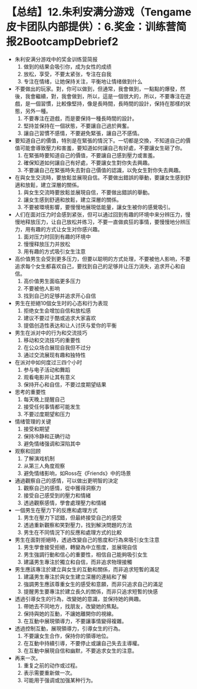 # 【总结】12.朱利安满分游戏（Tengame皮卡团队内部提供）：6.奖金：训练营简报2BootcampDebrief2

-   朱利安满分游戏中的奖金训练营简报
    1.  做到的结果会吸引你，成为女性的成绩
    2.  放松，享受，不要太紧张，专注在自我
    3.  专注在情绪，让她保持关注，平衡地让情绪做到什么
-   不要做出的玩家。對，你可以做到，但通常，我會做到，一點點的爆發，然後，我會繼續，對，我會做到，所以，這是一個很大的，所以，不要專注在遊戲，是一個習慣，比較像堅持，像是長時間，長時間的設計，保持在那樣的狀態，另外一種。
    1.  不要專注在遊戲，而是要保持一種長時間的設計。
    2.  堅持並保持在一個狀態，不要讓自己過於興奮。
    3.  讓自己習慣不感情，不要避免緊張，讓自己不感情。
-   要知道自己的價值，特別是在緊張的情況下。一切都是交換，不知道自己的價值可能會導致壓力和害羞，要知道如何讓自己有好處，不要讓女生砸了你。
    1.  在緊張時要知道自己的價值，不要讓自己感到壓力或害羞。
    2.  確保知道如何讓自己有好處，不要讓女生對你失去興趣。
    3.  不要讓自己在緊張時失去對自己價值的認識，以免女生對你失去興趣。
-   在與女生交流時，要放鬆並展現自信。不要做出錯誤的舉動，要讓女生感到舒適和放鬆，建立深層的關係。
    1.  與女生交流時要放鬆並展現自信，不要做出錯誤的舉動。
    2.  讓女生感到舒適和放鬆，建立深層的關係。
    3.  不要被環境影響，要慢慢地展現低能量，讓女生被你的感覺吸引。
-   人们在面对压力时会感到紧张，但可以通过回到有趣的环境中来分辨压力，慢慢地释放压力，让自己放松并练习，不要一直做疯狂的事情，要慢慢地分辨压力，用有趣的方式让女生对你感兴趣。
    1.  面对压力时回到有趣的环境中
    2.  慢慢释放压力并放松
    3.  用有趣的方式吸引女生注意
-   高价值男生会受到更多压力，但要以聪明的方式处理，不要被他人影响，不要追求每个女生都喜欢自己，要找到自己的足够并让压力消失，追求开心和自信。
    1.  高价值男生面临更多压力
    2.  不要被他人影响
    3.  找到自己的足够并追求开心自信
-   男生在拒絕10個女生时的心态和行为表现
    1.  拒绝女生会增加自信和放松感
    2.  建议不要过于酷或追求大家喜欢
    3.  提倡创造性表达和让人讨厌与爱你的平衡
-   男生在派对中的行为和交流技巧
    1.  移动和交流技巧的重要性
    2.  在公众场合展现自我但不过分
    3.  通过交流展现有趣和独特性
-   在派对中如何度过三四个小时
    1.  参与电子活动和舞蹈
    2.  观看电影并让其有意义
    3.  保持开心和自信，不要过度期望结果
-   思考的重要性
    1.  每天晚上提醒自己
    2.  接受任何事情都可能发生
    3.  不要过度期望和压力
-   情绪管理的关键
    1.  接受和期望
    2.  保持冷静和正确行动
    3.  避免情绪强调和深陷其中
-   观察和回顾
    1.  了解演戏机制
    2.  从第三人角度观察
    3.  避免情绪影响，如Ross在《Friends》中的场景
-   通過觀察自己的感情，可以做出更明智的決定
    1.  觀察自己的感情，從中獲得洞察力
    2.  接受自己感受到的壓力和情緒
    3.  透過觀察感情，學會處理壓力和情緒
-   一個男生在壓力下的反應和處理方式
    1.  男生在壓力下認錯，但最終接受自己的感受
    2.  透過重新觀察和笑對壓力，找到解決問題的方法
    3.  男生在不同情況下的反應和處理方式的比較
-   男生在面對拒絕時，透過改變自己的態度和行為來吸引女生注意
    1.  男生學會接受拒絕，轉變為中立態度，並展現自信
    2.  男生強調行動和信心的重要性，相信自己能夠吸引女生
    3.  建議男生專注於獨立和自信，而非追求物理接觸
-   男生應該專注於建立與女生的互動和關係，而非追求短暫的滿足
    1.  建議男生專注於與女生建立深層的連結和了解
    2.  強調男生應該尊重女生的感受和意願，而非只追求自己的滿足
    3.  提醒男生要專注於建立長久的關係，而非只追求短暫的快感
-   透過引導女生的行為，改變她的意識，並保持她的興趣。
    1.  帶她去不同地方，找朋友，改變她的焦點。
    2.  保持與她的互動，不讓她離開你的視線。
    3.  在互動中展現領導力，不要讓事情變得複雜。
-   透過控制互動，展現領導力，引導女生的行為。
    1.  不要讓女生合作，保持你的領導地位。
    2.  在互動中持續引導，不要停止或讓自己失去主導權。
    3.  在互動中展現自信和幽默，不要追求女生的注意。
-   再来一次。
    1.  重复之前的动作或过程。
    2.  表示需要重新做一次。
    3.  可能用于强调或加强某种行为。